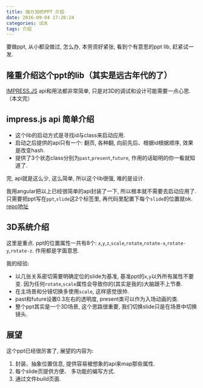 ```yaml
---
title: 强力3D的PPT 介绍
date: 2016-09-04 17:26:24
categories: 试水
tags: 介绍
---
```

要做ppt, 从小都没做过, 怎么办, 本劳资好紧张, 看到个有意思的ppt lib, 赶紧试一发.
<!--more-->

## 隆重介绍这个ppt的lib（其实是远古年代的了）
[IMPRESS.JS](https://github.com/impress/impress.js)
api和用法都非常简单, 只是对3D的调试和设计可能需要一点心思.
（本文完）

## impress.js api 简单介绍

+ 这个lib的启动方式是寻找id与class来启动应用. 
+ 启动之后提供的api只有一个: 翻页, 各种翻, 向前先后、根据id根据顺序, 效果是改变hash.
+ 提供了3个状态class分别为`past`,`present`,`future`, 作用的话聪明的你一看就知道了.

完, api就是这么少, 这么简单, 所以这个lib很强, 难的是设计.

我用angular把以上已经很简单的api封装了一下, 所以根本就不需要去启动应用了.
只需要把ppt写在`ppt`,`slide`这2个标签里, 再代码里配置下每个`slide`的位置就ok. 
[repo地址](https://github.com/fjonas/ng1-impress-ppt)

## 3D系统介绍
这里是重点. ppt的位置属性一共有8个: 
`x`,`y`,`z`,`scale`,`rotate`,`rotate-x`,`rotate-y`,`rotate-z`. 作用都是字面意思.

我的经验: 
+ 以几张关系密切需要明确定位的slide为基准, 基准ppt的`x`,`y`以外所有属性不要变. 因为任何`rotate`,`scale`属性会导致你的(其实是我的)大脑跟不上节奏.
+ 在主场景和分镜切换多使用`scale`, 这样感觉很帅.
+ past和future设置0.3左右的透明度, present类可以作为入场动画的类.
+ 整个ppt其实是一个3D场景, 这个思路很重要, 我们切换slide只是在场景中切换镜头.

## 展望

这个ppt已经很厉害了, 展望的内容为:  
1. 封装、抽象位置信息, 提供容易被想象的api来map那些属性.
1. 每个slide页提供方便、 多功能的编写方式.
1. 通过文件build页面.